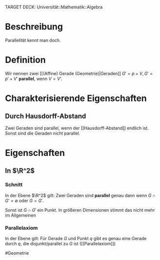 TARGET DECK: Universität::Mathematik::Algebra

# Beschreibung
Parallelität kennt man doch.

# Definition
Wir nennen zwei [[(Affine) Gerade (Geometrie)|Geraden]] $G' = p+V, G'=p'+V'$ **parallel**, wenn  $V = V'$.

# Charakterisierende Eigenschaften
## Durch Hausdorff-Abstand
Zwei Geraden sind parallel, wenn der [[Hausdorff-Abstand]] endlich ist. Sonst sind die Geraden nicht parallel.

# Eigenschaften
## In $\R^2$
### Schnitt
In der Ebene $\R^2$ gilt: Zwei Geraden sind **parallel** genau dann wenn
$G \cap G' = \emptyset$ oder $G = G'$.

Sonst ist $G \cap G'$ ein Punkt.
In größeren Dimensionen stimmt das nicht mehr im Allgemeinen

### Parallelaxiom
In der Ebene gilt: Für Gerade $G$ und Punkt $q$ gibt es genau eine Gerade durch $q$, die disjunkt/parallel zu $G$ ist ([[Parallelaxiom]])








$\newcommand{\Q}{\mathbb Q}$
$\newcommand{\R}{\mathbb R}$
$\newcommand{\C}{\mathbb C}$
$\newcommand{\F}{\mathbb F}$
$\newcommand{\Z}{\mathbb Z}$
$\newcommand{\N}{\mathbb N}$
$\newcommand{\a}{\alpha}$

#Geometrie



